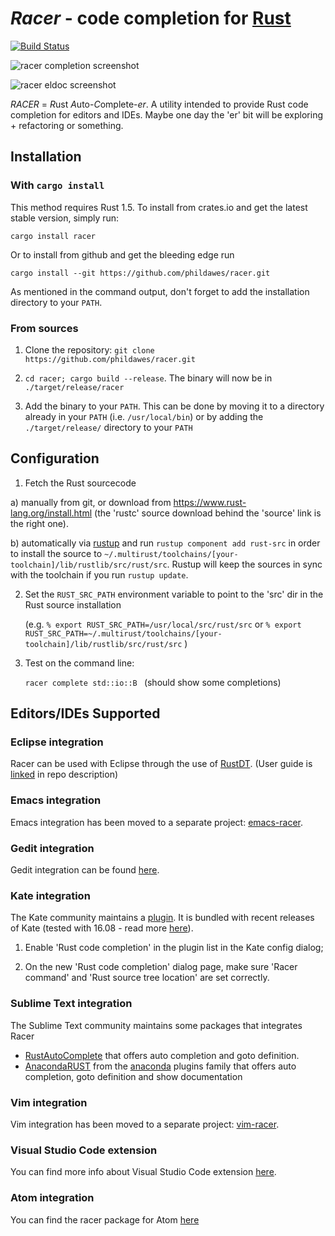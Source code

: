 # *Racer* - code completion for [Rust](http://www.rust-lang.org/)

[![Build Status](https://travis-ci.org/phildawes/racer.svg?branch=master)](https://travis-ci.org/phildawes/racer)

![racer completion screenshot](images/racer_completion.png)

![racer eldoc screenshot](images/racer_eldoc.png)

*RACER* = *R*ust *A*uto-*C*omplete-*er*. A utility intended to provide Rust code completion for editors and IDEs. Maybe one day the 'er' bit will be exploring + refactoring or something.

## Installation

### With `cargo install`

This method requires Rust 1.5. To install from crates.io and get the latest stable version, simply run:

```cargo install racer```

Or to install from github and get the bleeding edge run

```cargo install --git https://github.com/phildawes/racer.git```

As mentioned in the command output, don't forget to add the installation directory to your `PATH`.

### From sources

1. Clone the repository: ```git clone https://github.com/phildawes/racer.git```

2. ```cd racer; cargo build --release```.  The binary will now be in ```./target/release/racer```

3. Add the binary to your `PATH`. This can be done by moving it to a directory already in your `PATH` (i.e. `/usr/local/bin`) or by adding the `./target/release/` directory to your `PATH`

## Configuration

1. Fetch the Rust sourcecode

 a) manually from git, or download from https://www.rust-lang.org/install.html (the 'rustc' source download behind the 'source' link is the right one).
 
 b) automatically via [rustup](https://www.rustup.rs/) and run `rustup component add rust-src` in order to install the source to `~/.multirust/toolchains/[your-toolchain]/lib/rustlib/src/rust/src`. Rustup will keep the sources in sync with the toolchain if you run `rustup update`.

2. Set the ```RUST_SRC_PATH``` environment variable to point to the 'src' dir in the Rust source installation

   (e.g. ```% export RUST_SRC_PATH=/usr/local/src/rust/src``` or ```% export RUST_SRC_PATH=~/.multirust/toolchains/[your-toolchain]/lib/rustlib/src/rust/src``` )
   
3. Test on the command line:

   ```racer complete std::io::B ```  (should show some completions)

## Editors/IDEs Supported

### Eclipse integration

Racer can be used with Eclipse through the use of [RustDT](https://github.com/RustDT/RustDT). (User guide is [linked](http://rustdt.github.io/) in repo description)

### Emacs integration

Emacs integration has been moved to a separate project: [emacs-racer](https://github.com/racer-rust/emacs-racer).

### Gedit integration

Gedit integration can be found [here](https://github.com/isamert/gracer).

### Kate integration

The Kate community maintains a [plugin](https://cgit.kde.org/kate.git/tree/addons/rustcompletion). It is bundled with recent releases of Kate (tested with 16.08 - read more [here](https://blogs.kde.org/2015/05/22/updates-kates-rust-plugin-syntax-highlighting-and-rust-source-mime-type)).

1. Enable 'Rust code completion' in the plugin list in the Kate config dialog;

2. On the new 'Rust code completion' dialog page, make sure 'Racer command' and 'Rust source tree location' are set correctly.

### Sublime Text integration

The Sublime Text community maintains some packages that integrates Racer
* [RustAutoComplete](https://github.com/defuz/RustAutoComplete) that offers auto completion and goto definition.
* [AnacondaRUST](https://github.com/DamnWidget/anaconda_rust) from the [anaconda](http://github.com/DamnWidget/anaconda) plugins family that offers auto completion, goto definition and show documentation

### Vim integration

Vim integration has been moved to a separate project: [vim-racer](https://github.com/racer-rust/vim-racer).

### Visual Studio Code extension

You can find more info about Visual Studio Code extension [here](https://github.com/saviorisdead/RustyCode).

### Atom integration 

You can find the racer package for Atom [here](https://atom.io/packages/racer)

